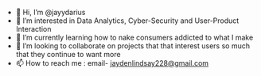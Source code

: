 - 👋 Hi, I’m @jayydarius
- 👀 I’m interested in Data Analytics, Cyber-Security and User-Product Interaction
- 🌱 I’m currently learning how to nake consumers addicted to what I make
- 💞️ I’m looking to collaborate on projects that that interest users so much that they continue to want more
- 📫 How to reach me : email- jaydenlindsay228@gmail.com

<!---
jayydarius/jayydarius is a ✨ special ✨ repository because its `README.md` (this file) appears on your GitHub profile.
You can click the Preview link to take a look at your changes.
--->
